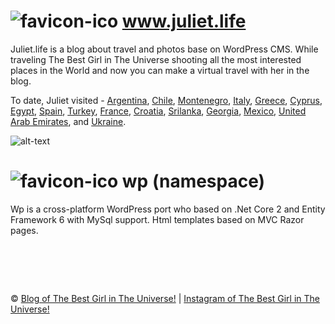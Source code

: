 ![favicon-ico] www.juliet.life
=======

Juliet.life is a blog about travel and photos base on WordPress CMS. While traveling The Best Girl in The Universe shooting all the most interested places in the World and now you can make a virtual travel with her in the blog.

To date, Juliet visited -
[Argentina](http://juliet.life/argentina/),
[Chile](http://juliet.life/chile/),
[Montenegro](http://juliet.life/montenegro/),
[Italy](http://juliet.life/italy/), 
[Greece](http://juliet.life/greece/), 
[Cyprus](http://juliet.life/cyprus/), 
[Egypt](http://juliet.life/egypt/), 
[Spain](http://juliet.life/spain/), 
[Turkey](http://juliet.life/turkey/), 
[France](http://juliet.life/france/), 
[Croatia](http://juliet.life/croatia/), 
[Srilanka](http://juliet.life/sri-lanka/), 
[Georgia](http://juliet.life/georgia/), 
[Mexico](http://juliet.life/mexico/), 
[United Arab Emirates](http://juliet.life/uae/), and 
[Ukraine](http://juliet.life/ukraine/).

![alt-text][screenshot-png]


![favicon-ico] wp (namespace)
=======
Wp is a cross-platform WordPress port who based on .Net Core 2 and Entity Framework 6 with MySql support. Html templates based on MVC Razor pages. 

&nbsp;
============
&copy; [Blog of The Best Girl in The Universe!](http://www.juliet.life/) | [Instagram of The Best Girl in The Universe!](https://instagram.com/_www.juliet.life_/)


[favicon-ico]: https://raw.github.com/metlinskyi/www.juliet.life/master/favicon.ico
[screenshot-png]: https://raw.github.com/metlinskyi/www.juliet.life/master/screenshot.png "The WordPress blog about travel and photos"